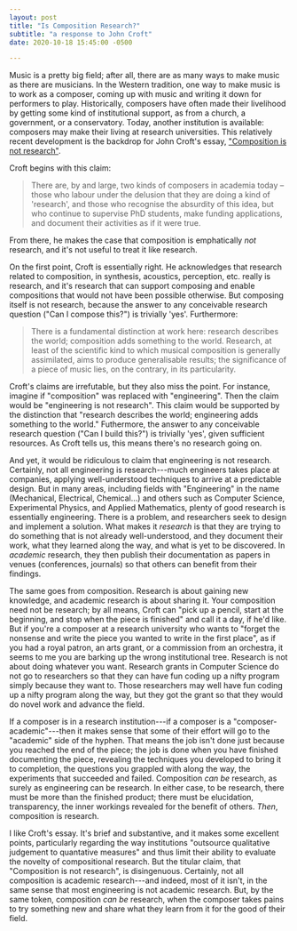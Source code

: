 ```yaml
---
layout: post
title: "Is Composition Research?"
subtitle: "a response to John Croft"
date: 2020-10-18 15:45:00 -0500

---
```


Music is a pretty big field; after all, there are as many ways to make music as there are musicians. In the Western tradition, one way to make music is to work as a composer, coming up with music and writing it down for performers to play. Historically, composers have often made their livelihood by getting some kind of institutional support, as from a church, a government, or a conservatory. Today, another institution is available: composers may make their living at research universities. This relatively recent development is the backdrop for John Croft's essay, ["Composition is not research"](https://bura.brunel.ac.uk/bitstream/2438/10922/3/Fulltext.pdf).

Croft begins with this claim:

> There are, by and large, two kinds of composers in academia today – those who labour under the delusion that they are doing a kind of 'research', and those who recognise the absurdity of this idea, but who continue to supervise PhD students, make funding applications, and document their activities as if it were true.

From there, he makes the case that composition is emphatically _not_ research, and it's not useful to treat it like research.

On the first point, Croft is essentially right. He acknowledges that research related to composition, in synthesis, acoustics, perception, etc. really is research, and it's research that can support composing and enable compositions that would not have been possible otherwise. But composing itself is not research, because the answer to any conceivable research question ("Can I compose this?") is trivially 'yes'. Furthermore:

> There is a fundamental distinction at work here: research describes the world; composition adds something to the world. Research, at least of the scientific kind to which musical composition is generally assimilated, aims to produce generalisable results; the significance of a piece of music lies, on the contrary, in its particularity.

Croft's claims are irrefutable, but they also miss the point. For instance, imagine if "composition" was replaced with "engineering". Then the claim would be "engineering is not research". This claim would be supported by the distinction that "research describes the world; engineering adds something to the world." Futhermore, the answer to any conceivable research question ("Can I build this?") is trivially 'yes', given sufficient resources. As Croft tells us, this means there's no research going on.

And yet, it would be ridiculous to claim that engineering is not research. Certainly, not all engineering is research---much engineers takes place at companies, applying well-understood techniques to arrive at a predictable design. But in many areas, including fields with "Engineering" in the name (Mechanical, Electrical, Chemical...) and others such as Computer Science, Experimental Physics, and Applied Mathematics, plenty of good research is essentially engineering. There is a problem, and researchers seek to design and implement a solution. What makes it _research_ is that they are trying to do something that is not already well-understood, and they document their work, what they learned along the way, and what is yet to be discovered. In _academic_ research, they then publish their documentation as papers in venues (conferences, journals) so that others can benefit from their findings.

The same goes from composition. Research is about gaining new knowledge, and academic research is about sharing it. Your composition need not be research; by all means, Croft can "pick up a pencil, start at the beginning, and stop when the piece is finished" and call it a day, if he'd like. But if you're a composer at a research university who wants to "forget the nonsense and write the piece you wanted to write in the first place", as if you had a royal patron, an arts grant, or a commission from an orchestra, it seems to me you are barking up the wrong institutional tree. Research is not about doing whatever you want. Research grants in Computer Science do not go to researchers so that they can have fun coding up a nifty program simply because they want to. Those researchers may well have fun coding up a nifty program along the way, but they got the grant so that they would do novel work and advance the field.

If a composer is in a research institution---if a composer is a "composer-academic"---then it makes sense that some of their effort will go to the "academic" side of the hyphen. That means the job isn't done just because you reached the end of the piece; the job is done when you have finished documenting the piece, revealing the techniques you developed to bring it to completion, the questions you grappled with along the way, the experiments that succeeded and failed. Composition _can be_ research, as surely as engineering can be research. In either case, to be research, there must be more than the finished product; there must be elucidation, transparency, the inner workings revealed for the benefit of others. _Then_, composition is research.

I like Croft's essay. It's brief and substantive, and it makes some excellent points, particularly regarding the way institutions "outsource qualitative judgement to quantative measures" and thus limit their ability to evaluate the novelty of compositional research. But the titular claim, that "Composition is not research", is disingenuous. Certainly, not all composition is academic research---and indeed, most of it isn't, in the same sense that most engineering is not academic research. But, by the same token, composition _can be_ research, when the composer takes pains to try something new and share what they learn from it for the good of their field.